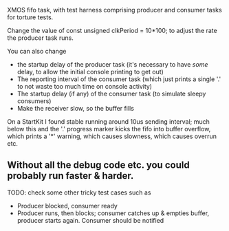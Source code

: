XMOS fifo task, with test harness comprising producer and consumer tasks for torture tests.

Change the value of const unsigned clkPeriod = 10*100; to adjust the rate the producer task runs.

You can also change
- the startup delay of the producer task (it's necessary to have *some* delay, to allow the initial console printing to get out)
- The reporting interval of the consumer task (which just prints a single '.' to not waste too much time on console activity)
- The startup delay (if any) of the consumer task (to simulate sleepy consumers)
- Make the receiver slow, so the buffer fills

On a StartKit I found stable running around 10us sending interval; much below this and the '.' progress marker kicks the fifo into 
buffer overflow, which prints a '*' warning, which causes slowness, which causes overrun etc.

Without all the debug code etc. you could probably run faster & harder.
------------
TODO: check some other tricky test cases such as
- Producer blocked, consumer ready
- Producer runs, then blocks; consumer catches up & empties buffer, producer starts again.  Consumer should be notified
